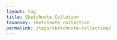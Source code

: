 ```yaml
---
layout: tag
title: Sketchnote Colletion
taxonomy: sketchnote collection
permalink: /tags/sketchnote-collection/
---
```

